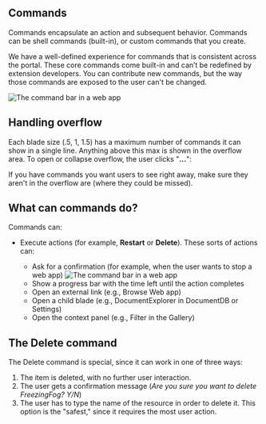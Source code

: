 
<tags
    ms.service="portalfx"
    ms.workload="portalfx"
    ms.tgt_pltfrm="portalfx"
    ms.devlang="portalfx"
    ms.topic="get-started-article"
    ms.date="07/16/2015" 
    ms.author="mattshel"/>    

<a name="commands"></a>
## Commands ##

Commands encapsulate an action and subsequent behavior. Commands can be shell commands (built-in), or custom  commands that you create. 

We have a well-defined experience for commands that is consistent across the portal. These core commands come built-in and can’t be redefined by extension developers. You can contribute new commands, but the way those commands are exposed to the user can't be changed.
  
![The command bar in a web app][Commands]


<a name="handling-overflow"></a>
## Handling overflow ##

Each blade size (.5, 1, 1.5) has a maximum number of commands it can show in a single line. Anything above this max is shown in the overflow area. To open or collapse overflow, the user clicks "**...**":


If you have commands you want users to see right away, make sure they aren't in the overflow are (where they could be missed).

<a name="what-can-commands-do"></a>
## What can commands do? ##

Commands can:

- Execute actions (for example, **Restart** or **Delete**). These sorts of actions can: 


	- Ask for a confirmation (for example, when the user wants to stop a web app)
	![The command bar in a web app][Command_confirm]
	- Show a progress bar with the time left until the action completes
	- Open an external link (e.g., Browse Web app)
	- Open a child blade (e.g., DocumentExplorer in DocumentDB or Settings)
	- Open the context panel (e.g., Filter in the Gallery)

<a name="the-delete-command"></a>
## The Delete command ##

The Delete command is special, since it can work in one of three ways:

1. The item is deleted, with no further user interaction.
2. The user gets a confirmation message (*Are you sure you want to delete FreezingFog? Y/N*)
3. The user has to type the name of the resource in order to delete it. This option is the "safest," since it requires the most user action.
 









[Commands]: ../media/portalfx-ux-commands/Commands.jpg
[Command_confirm]: ../media/portalfx-ux-commands/Command_confirm.jpg

